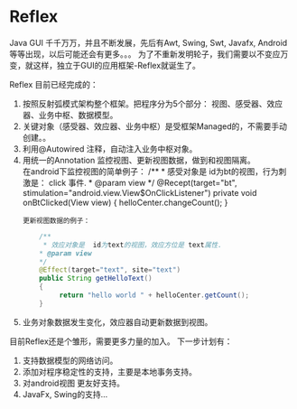 ﻿# Reflex
Java GUI 千千万万，并且不断发展，先后有Awt, Swing, Swt, Javafx, Android等等出现，以后可能还会有更多。。。
为了不重新发明轮子，我们需要以不变应万变，就这样，独立于GUI的应用框架-Reflex就诞生了。


Reflex 目前已经完成的：
<ol>
<li>按照反射弧模式架构整个框架。把程序分为5个部分： 视图、感受器、效应器、业务中枢、数据模型。</li>
<li>关键对象（感受器、效应器、业务中枢）是受框架Managed的，不需要手动创建。。</li>
<li>利用@Autowired 注释，自动注入业务中枢对象。</li>
<li>用统一的Annotation 监控视图、更新视图数据，做到和视图隔离。</li>
 在android下监控视图的简单例子：
    /**
    * 感受对象是  id为bt的视图，行为刺激是： click 事件.
    * @param view
    */
	@Recept(target="bt", stimulation="android.view.View$OnClickListener")
	private void onBtClicked(View view)
	{
	helloCenter.changeCount();
	}

    更新视图数据的例子：
```java
    /**
     * 效应对象是  id为text的视图，效应方位是 text属性.
    * @param view
    */
    @Effect(target="text", site="text")
    public String getHelloText()
    {
         return "hello world " + helloCenter.getCount();
    }
```
<li>业务对象数据发生变化，效应器自动更新数据到视图。</li>
</ol>

目前Reflex还是个雏形，需要更多力量的加入。 下一步计划有：
<ol>
<li>支持数据模型的网络访问。</li>
<li>添加对程序稳定性的支持，主要是本地事务支持。</li>
<li>对android视图 更友好支持。</li>
<li>JavaFx, Swing的支持...</li>
</ol>

